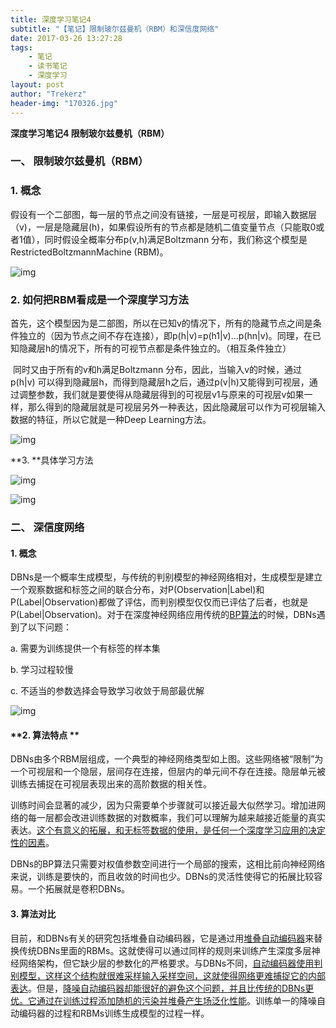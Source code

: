 ```yaml
---
title: 深度学习笔记4
subtitle: "【笔记】限制玻尔兹曼机（RBM）和深信度网络"
date: 2017-03-26 13:27:28
tags: 
	- 笔记
	- 读书笔记
	- 深度学习
layout: post
author: "Trekerz"
header-img: "170326.jpg"
---
```


**深度学习笔记4 限制玻尔兹曼机（RBM）**

### **一、  限制玻尔兹曼机（RBM）**

### **1.    概念**

​        假设有一个二部图，每一层的节点之间没有链接，一层是可视层，即输入数据层（v)，一层是隐藏层(h)，如果假设所有的节点都是随机二值变量节点（只能取0或者1值），同时假设全概率分布p(v,h)满足Boltzmann 分布，我们称这个模型是RestrictedBoltzmannMachine (RBM)。

![img](1.png)

### **2.    如何把RBM看成是一个深度学习方法**

​        首先，这个模型因为是二部图，所以在已知v的情况下，所有的隐藏节点之间是条件独立的（因为节点之间不存在连接），即p(h|v)=p(h1|v)…p(hn|v)。同理，在已知隐藏层h的情况下，所有的可视节点都是条件独立的。（相互条件独立）

​        同时又由于所有的v和h满足Boltzmann 分布，因此，当输入v的时候，通过p(h|v) 可以得到隐藏层h，而得到隐藏层h之后，通过p(v|h)又能得到可视层，通过调整参数，我们就是要使得从隐藏层得到的可视层v1与原来的可视层v如果一样，那么得到的隐藏层就是可视层另外一种表达，因此隐藏层可以作为可视层输入数据的特征，所以它就是一种Deep Learning方法。

![img](2.png)

**3.    **具体学习方法



![img](3.png)

![img](4.png)

### **二、  深信度网络**

#### **1.     概念**

​              DBNs是一个概率生成模型，与传统的判别模型的神经网络相对，生成模型是建立一个观察数据和标签之间的联合分布，对P(Observation|Label)和 P(Label|Observation)都做了评估，而判别模型仅仅而已评估了后者，也就是P(Label|Observation)。对于在深度神经网络应用传统的<u>BP算法</u>的时候，DBNs遇到了以下问题：

a.    需要为训练提供一个有标签的样本集

b.    学习过程较慢

c.    不适当的参数选择会导致学习收敛于局部最优解

![img](5.png)

#### **2.     算法特点 **

​              DBNs由多个RBM层组成，一个典型的神经网络类型如上图。这些网络被“限制”为一个可视层和一个隐层，层间存在连接，但层内的单元间不存在连接。隐层单元被训练去捕捉在可视层表现出来的高阶数据的相关性。

​              训练时间会显著的减少，因为只需要单个步骤就可以接近最大似然学习。增加进网络的每一层都会改进训练数据的对数概率，我们可以理解为越来越接近能量的真实表达。<u>这个有意义的拓展，和无标签数据的使用，是任何一个深度学习应用的决定性的因素</u>。

​              DBNs的BP算法只需要对权值参数空间进行一个局部的搜索，这相比前向神经网络来说，训练是要快的，而且收敛的时间也少。DBNs的灵活性使得它的拓展比较容易。一个拓展就是卷积DBNs。

#### **3.     算法对比**

​              目前，和DBNs有关的研究包括堆叠自动编码器，它是通过用<u>堆叠自动编码器</u>来替换传统DBNs里面的RBMs。这就使得可以通过同样的规则来训练产生深度多层神经网络架构，但它缺少层的参数化的严格要求。与DBNs不同，<u>自动编码器使用判别模型，这样这个结构就很难采样输入采样空间，这就使得网络更难捕捉它的内部表达</u>。但是，<u>降噪自动编码器却能很好的避免这个问题，并且比传统的DBNs更优。它通过在训练过程添加随机的污染并堆叠产生场泛化性能</u>。训练单一的降噪自动编码器的过程和RBMs训练生成模型的过程一样。

<br/>

<br/>